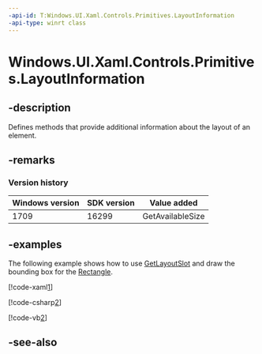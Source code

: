 ```yaml
---
-api-id: T:Windows.UI.Xaml.Controls.Primitives.LayoutInformation
-api-type: winrt class
---
```


<!-- Class syntax.
public class LayoutInformation : Windows.UI.Xaml.Controls.Primitives.ILayoutInformation
-->

# Windows.UI.Xaml.Controls.Primitives.LayoutInformation

## -description
Defines methods that provide additional information about the layout of an element.

## -remarks

### Version history

| Windows version | SDK version | Value added |
| -- | -- | -- |
| 1709 | 16299 | GetAvailableSize |

## -examples
The following example shows how to use [GetLayoutSlot](layoutinformation_getlayoutslot_399246493.md) and draw the bounding box for the [Rectangle](../windows.ui.xaml.shapes/rectangle.md).



[!code-xaml[1](../windows.ui.xaml.controls.primitives/code/GetLayoutInfo/csharp/Page.xaml#Snippet1)]

[!code-csharp[2](../windows.ui.xaml.controls.primitives/code/GetLayoutInfo/csharp/Page.xaml.cs#Snippet2)]

[!code-vb[2](../windows.ui.xaml.controls.primitives/code/GetLayoutInfo/vbnet/Page.xaml.vb#Snippet2)]


## -see-also
